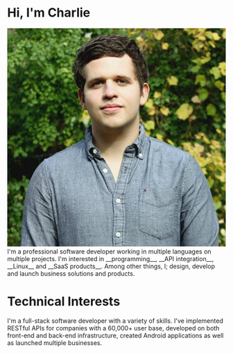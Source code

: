 # Hi, I'm Charlie
<img class="profile-picture hoverZoomLink" src="img/me.jpg">
I'm a professional software developer working in multiple languages on multiple projects. I'm interested in __programming__, __API integration__, __Linux__ and __SaaS products__. Among other things, I; design, develop and launch business solutions and products.


<br>

# Technical Interests

I'm a full-stack software developer with a variety of skills. I've implemented RESTful APIs for companies with a 60,000+ user base, developed on both front-end and back-end infrastructure, created Android applications as well as launched multiple businesses.
